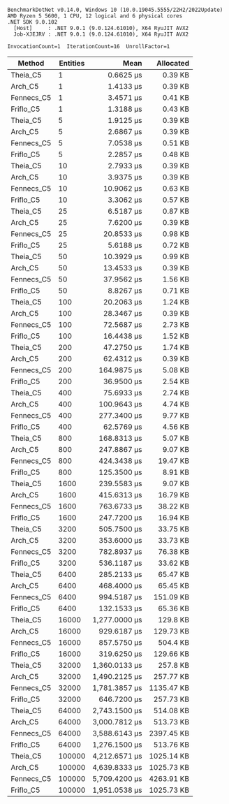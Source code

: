 ```

BenchmarkDotNet v0.14.0, Windows 10 (10.0.19045.5555/22H2/2022Update)
AMD Ryzen 5 5600, 1 CPU, 12 logical and 6 physical cores
.NET SDK 9.0.102
  [Host]     : .NET 9.0.1 (9.0.124.61010), X64 RyuJIT AVX2
  Job-XJEJRV : .NET 9.0.1 (9.0.124.61010), X64 RyuJIT AVX2

InvocationCount=1  IterationCount=16  UnrollFactor=1  

```
| Method     | Entities | Mean          | Allocated  |
|----------- |--------- |--------------:|-----------:|
| Theia_C5   | 1        |     0.6625 μs |    0.39 KB |
| Arch_C5    | 1        |     1.4133 μs |    0.39 KB |
| Fennecs_C5 | 1        |     3.4571 μs |    0.41 KB |
| Friflo_C5  | 1        |     1.3188 μs |    0.43 KB |
| Theia_C5   | 5        |     1.9125 μs |    0.39 KB |
| Arch_C5    | 5        |     2.6867 μs |    0.39 KB |
| Fennecs_C5 | 5        |     7.0538 μs |    0.51 KB |
| Friflo_C5  | 5        |     2.2857 μs |    0.48 KB |
| Theia_C5   | 10       |     2.7933 μs |    0.39 KB |
| Arch_C5    | 10       |     3.9375 μs |    0.39 KB |
| Fennecs_C5 | 10       |    10.9062 μs |    0.63 KB |
| Friflo_C5  | 10       |     3.3062 μs |    0.57 KB |
| Theia_C5   | 25       |     6.5187 μs |    0.87 KB |
| Arch_C5    | 25       |     7.6200 μs |    0.39 KB |
| Fennecs_C5 | 25       |    20.8533 μs |    0.98 KB |
| Friflo_C5  | 25       |     5.6188 μs |    0.72 KB |
| Theia_C5   | 50       |    10.3929 μs |    0.99 KB |
| Arch_C5    | 50       |    13.4533 μs |    0.39 KB |
| Fennecs_C5 | 50       |    37.9562 μs |    1.56 KB |
| Friflo_C5  | 50       |     8.8267 μs |    0.71 KB |
| Theia_C5   | 100      |    20.2063 μs |    1.24 KB |
| Arch_C5    | 100      |    28.3467 μs |    0.39 KB |
| Fennecs_C5 | 100      |    72.5687 μs |    2.73 KB |
| Friflo_C5  | 100      |    16.4438 μs |    1.52 KB |
| Theia_C5   | 200      |    47.2750 μs |    1.74 KB |
| Arch_C5    | 200      |    62.4312 μs |    0.39 KB |
| Fennecs_C5 | 200      |   164.9875 μs |    5.08 KB |
| Friflo_C5  | 200      |    36.9500 μs |    2.54 KB |
| Theia_C5   | 400      |    75.6933 μs |    2.74 KB |
| Arch_C5    | 400      |   100.9643 μs |    4.74 KB |
| Fennecs_C5 | 400      |   277.3400 μs |    9.77 KB |
| Friflo_C5  | 400      |    62.5769 μs |    4.56 KB |
| Theia_C5   | 800      |   168.8313 μs |    5.07 KB |
| Arch_C5    | 800      |   247.8867 μs |    9.07 KB |
| Fennecs_C5 | 800      |   424.3438 μs |   19.47 KB |
| Friflo_C5  | 800      |   125.3500 μs |    8.91 KB |
| Theia_C5   | 1600     |   239.5583 μs |    9.07 KB |
| Arch_C5    | 1600     |   415.6313 μs |   16.79 KB |
| Fennecs_C5 | 1600     |   763.6733 μs |   38.22 KB |
| Friflo_C5  | 1600     |   247.7200 μs |   16.94 KB |
| Theia_C5   | 3200     |   505.7500 μs |   33.75 KB |
| Arch_C5    | 3200     |   353.6000 μs |   33.73 KB |
| Fennecs_C5 | 3200     |   782.8937 μs |   76.38 KB |
| Friflo_C5  | 3200     |   536.1187 μs |   33.62 KB |
| Theia_C5   | 6400     |   285.2133 μs |   65.47 KB |
| Arch_C5    | 6400     |   468.4000 μs |   65.45 KB |
| Fennecs_C5 | 6400     |   994.5187 μs |  151.09 KB |
| Friflo_C5  | 6400     |   132.1533 μs |   65.36 KB |
| Theia_C5   | 16000    | 1,277.0000 μs |   129.8 KB |
| Arch_C5    | 16000    |   929.6187 μs |  129.73 KB |
| Fennecs_C5 | 16000    |   857.5750 μs |   504.4 KB |
| Friflo_C5  | 16000    |   319.6250 μs |  129.66 KB |
| Theia_C5   | 32000    | 1,360.0133 μs |   257.8 KB |
| Arch_C5    | 32000    | 1,490.2125 μs |  257.77 KB |
| Fennecs_C5 | 32000    | 1,781.3857 μs | 1135.47 KB |
| Friflo_C5  | 32000    |   646.7200 μs |  257.73 KB |
| Theia_C5   | 64000    | 2,743.1500 μs |  514.08 KB |
| Arch_C5    | 64000    | 3,000.7812 μs |  513.73 KB |
| Fennecs_C5 | 64000    | 3,588.6143 μs | 2397.45 KB |
| Friflo_C5  | 64000    | 1,276.1500 μs |  513.76 KB |
| Theia_C5   | 100000   | 4,212.6571 μs | 1025.14 KB |
| Arch_C5    | 100000   | 4,639.8333 μs | 1025.73 KB |
| Fennecs_C5 | 100000   | 5,709.4200 μs | 4263.91 KB |
| Friflo_C5  | 100000   | 1,951.0538 μs | 1025.73 KB |
